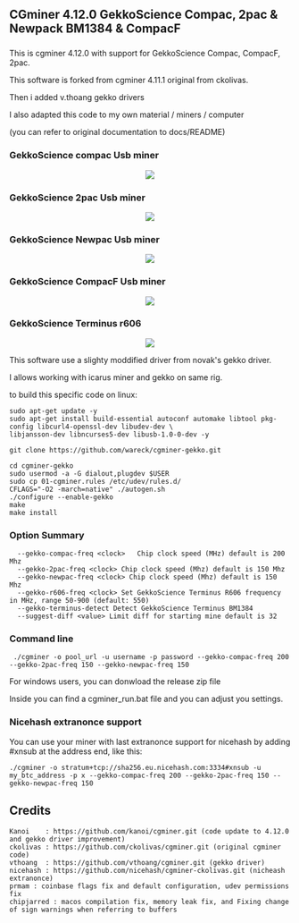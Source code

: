 ### #####################################################################
##  CGminer 4.12.0 GekkoScience Compac, 2pac & Newpack BM1384 & CompacF #
### #####################################################################

This is cgminer 4.12.0 with support for GekkoScience Compac, CompacF, 2pac.

This software is forked from cgminer 4.11.1 original from ckolivas.

Then i added v.thoang gekko drivers

I also adapted this code to my own material / miners / computer

(you can refer to original documentation to docs/README)

### GekkoScience compac Usb miner ##
<p align="center">
<img src="https://raw.githubusercontent.com/wareck/cgminer-gekko/master/docs/gekko.jpg">
</p>

### GekkoScience 2pac Usb miner ##
<p align="center">
<img src="https://raw.githubusercontent.com/wareck/cgminer-gekko/master/docs/2pac.jpg">
</p>

### GekkoScience Newpac Usb miner ##
<p align="center">
<img src="https://raw.githubusercontent.com/wareck/cgminer-gekko/master/docs/newpac.jpg">
</p>

### GekkoScience CompacF Usb miner ##
<p align="center">
<img src="https://raw.githubusercontent.com/wareck/cgminer-gekko/master/docs/compacf.png">
</p>

### GekkoScience Terminus r606 ##
<p align="center">
<img src="https://raw.githubusercontent.com/wareck/cgminer-gekko/master/docs/terminus.jpg">
</p>

This software use a slighty moddified driver from novak's gekko driver.

I allows working with icarus miner and gekko on same rig.

to build this specific code on linux:

	sudo apt-get update -y
	sudo apt-get install build-essential autoconf automake libtool pkg-config libcurl4-openssl-dev libudev-dev \
	libjansson-dev libncurses5-dev libusb-1.0-0-dev -y

	git clone https://github.com/wareck/cgminer-gekko.git

	cd cgminer-gekko
	sudo usermod -a -G dialout,plugdev $USER
	sudo cp 01-cgminer.rules /etc/udev/rules.d/
	CFLAGS="-O2 -march=native" ./autogen.sh
	./configure --enable-gekko
	make
	make install
	
### Option Summary ###

```
  --gekko-compac-freq <clock>   Chip clock speed (MHz) default is 200 Mhz
  --gekko-2pac-freq <clock> Chip clock speed (Mhz) default is 150 Mhz 
  --gekko-newpac-freq <clock> Chip clock speed (Mhz) default is 150 Mhz
  --gekko-r606-freq <clock> Set GekkoScience Terminus R606 frequency in MHz, range 50-900 (default: 550)
  --gekko-terminus-detect Detect GekkoScience Terminus BM1384
  --suggest-diff <value> Limit diff for starting mine default is 32
```

### Command line ###

```
 ./cgminer -o pool_url -u username -p password --gekko-compac-freq 200 --gekko-2pac-freq 150 --gekko-newpac-freq 150
```

For windows users, you can donwload the release zip file

Inside you can find a cgminer_run.bat file and you can adjust you settings.

### Nicehash extranonce support ##

You can use your miner with last extranonce support for nicehash by adding #xnsub at the address end, like this:

	./cgminer -o stratum+tcp://sha256.eu.nicehash.com:3334#xnsub -u my_btc_address -p x --gekko-compac-freq 200 --gekko-2pac-freq 150 --gekko-newpac-freq 150
	
## Credits
```
Kanoi    : https://github.com/kanoi/cgminer.git (code update to 4.12.0 and gekko driver improvement)
ckolivas : https://github.com/ckolivas/cgminer.git (original cgminer code)
vthoang  : https://github.com/vthoang/cgminer.git (gekko driver)
nicehash : https://github.com/nicehash/cgminer-ckolivas.git (nicheash extranonce)
prmam : coinbase flags fix and default configuration, udev permissions fix
chipjarred : macos compilation fix, memory leak fix, and Fixing change of sign warnings when referring to buffers

